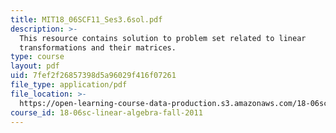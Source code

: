 ```yaml
---
title: MIT18_06SCF11_Ses3.6sol.pdf
description: >-
  This resource contains solution to problem set related to linear
  transformations and their matrices.
type: course
layout: pdf
uid: 7fef2f26857398d5a96029f416f07261
file_type: application/pdf
file_location: >-
  https://open-learning-course-data-production.s3.amazonaws.com/18-06sc-linear-algebra-fall-2011/7fef2f26857398d5a96029f416f07261_MIT18_06SCF11_Ses3.6sol.pdf
course_id: 18-06sc-linear-algebra-fall-2011
---
```

